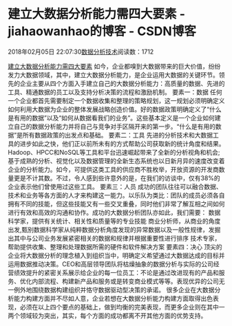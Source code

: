 
# 建立大数据分析能力需四大要素 - jiahaowanhao的博客 - CSDN博客


2018年02月05日 22:07:30[数据分析技术](https://me.csdn.net/jiahaowanhao)阅读数：1712


[建立大数据分析能力需四大要素](http://cda.pinggu.org/view/20470.html)
如今，企业都嗅到大数据带来的巨大价值，纷纷发力大数据领域，其中，建立大数据分析能力，是企业运用大数据的关键环节。领先的企业主要从四个方面入手建立自己的大数据分析能力：高质量的数据、先进的工具、精通数据的员工以及支持分析决策的流程和激励机制。
要素一：数据
任何一个企业都首先需要制定一个数据收集和整理的策略规划，这一规划必须明确定义如何利用大数据为企业的整体发展战略创造价值。好的数据政策明确定义了“什么是有用的数据”以及“如何从数据看我们的业务”。这些基本定义是一个企业如何建立自己的数据分析能力并将自己与竞争对手区隔开来的第一步。“什么是有用的数据”是所有数据政策的出发点和基础。
要素二：工具
先进的分析技术和大数据工具的进步如此之快，他们正以前所未有的方式帮助公司获取新的统计角度和结果。Hadoop、HPCC和NoSQL等工具和平台迅速崛起带来了全新的分析视角和机会;基于成熟的分析、视觉化以及数据管理的全新生态系统也以日新月异的速度改变着企业的分析能力。如今，可提供这类工具的供应商不胜枚举，开放资源的开发商数量更是不计其数。不过，令人感到些许意外的是，在我们的访谈中，仅有38%的企业表示他们曾使用过这些工具。
要素三：人员
成功的团队往往可以融合数据、技术和业务等各方面的人才来构建这一能力。以乐队为类比：团队的成员必须各自拥有不同的技能，但这些技能又有一些交叉重叠，同时他们非常了解互相之间如何进行有效和高效的沟通和协作。成功的大数据分析团队亦如此，我们需要：
数据科学家，提供有关统计、相关性和质量等的专业技能
商业分析师，从商业的角度出发,甄别数据科学家从纯粹数据分析角度发现的异常数据以及一般性规律，发掘出其中与公司业务发展紧密相关的数据和规律并根据重要性进行排序
技术专家，帮助提供收集、整理和处理数据所需的硬件和软件解决方案
要素四：决心
顶尖的企业将大数据分析的理念植入到组织当中，明确定义希望通过大数据达成的目标并运用数据推动决策。CEO和高层领导团队将枯燥抽象的数据分析与实际的公司经营绩效提升的紧密关系展示给企业的每一位员工：不论是通过改进现有的产品和服务、优化内部流程、构建新产品和服务或是转变商业模式等等。表现优异的公司无一例外地围绕数据构建组织并恪守数据驱动型决策的承诺。
很多企业在大数据分析能力构建方面并不尽如人意，企业若想在大数据分析能力构建方面取得出色表现，必须在以上四个要点的基础上，做到均衡的完美表现，而更多企业则在其中一两个领域较为突出，其实，每个方面的成功都离不开其他方面的优势支持。


